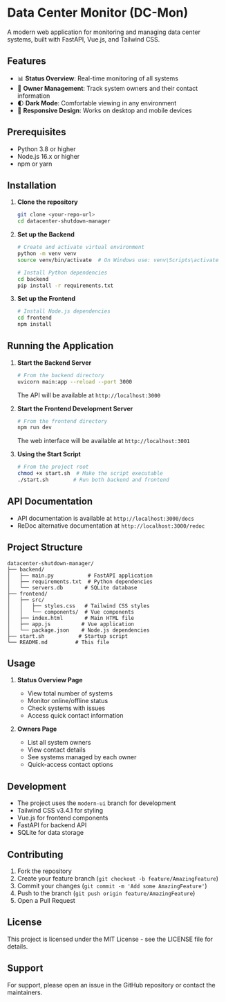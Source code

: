 # Data Center Monitor (DC-Mon)

A modern web application for monitoring and managing data center systems, built with FastAPI, Vue.js, and Tailwind CSS.

## Features

- 📊 **Status Overview**: Real-time monitoring of all systems
- 👥 **Owner Management**: Track system owners and their contact information
- 🌓 **Dark Mode**: Comfortable viewing in any environment
- 📱 **Responsive Design**: Works on desktop and mobile devices

## Prerequisites

- Python 3.8 or higher
- Node.js 16.x or higher
- npm or yarn

## Installation

1. **Clone the repository**
   ```bash
   git clone <your-repo-url>
   cd datacenter-shutdown-manager
   ```

2. **Set up the Backend**
   ```bash
   # Create and activate virtual environment
   python -m venv venv
   source venv/bin/activate  # On Windows use: venv\Scripts\activate
   
   # Install Python dependencies
   cd backend
   pip install -r requirements.txt
   ```

3. **Set up the Frontend**
   ```bash
   # Install Node.js dependencies
   cd frontend
   npm install
   ```

## Running the Application

1. **Start the Backend Server**
   ```bash
   # From the backend directory
   uvicorn main:app --reload --port 3000
   ```
   The API will be available at `http://localhost:3000`

2. **Start the Frontend Development Server**
   ```bash
   # From the frontend directory
   npm run dev
   ```
   The web interface will be available at `http://localhost:3001`

3. **Using the Start Script**
   ```bash
   # From the project root
   chmod +x start.sh  # Make the script executable
   ./start.sh        # Run both backend and frontend
   ```

## API Documentation

- API documentation is available at `http://localhost:3000/docs`
- ReDoc alternative documentation at `http://localhost:3000/redoc`

## Project Structure

```
datacenter-shutdown-manager/
├── backend/
│   ├── main.py           # FastAPI application
│   ├── requirements.txt  # Python dependencies
│   └── servers.db       # SQLite database
├── frontend/
│   ├── src/
│   │   ├── styles.css   # Tailwind CSS styles
│   │   └── components/  # Vue components
│   ├── index.html       # Main HTML file
│   ├── app.js          # Vue application
│   └── package.json    # Node.js dependencies
├── start.sh           # Startup script
└── README.md         # This file
```

## Usage

1. **Status Overview Page**
   - View total number of systems
   - Monitor online/offline status
   - Check systems with issues
   - Access quick contact information

2. **Owners Page**
   - List all system owners
   - View contact details
   - See systems managed by each owner
   - Quick-access contact options

## Development

- The project uses the `modern-ui` branch for development
- Tailwind CSS v3.4.1 for styling
- Vue.js for frontend components
- FastAPI for backend API
- SQLite for data storage

## Contributing

1. Fork the repository
2. Create your feature branch (`git checkout -b feature/AmazingFeature`)
3. Commit your changes (`git commit -m 'Add some AmazingFeature'`)
4. Push to the branch (`git push origin feature/AmazingFeature`)
5. Open a Pull Request

## License

This project is licensed under the MIT License - see the LICENSE file for details.

## Support

For support, please open an issue in the GitHub repository or contact the maintainers.
